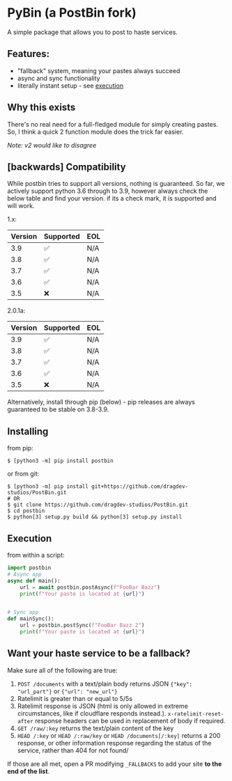# PyBin (a PostBin fork)
A simple package that allows you to post to haste services.

## Features:
* "fallback" system, meaning your pastes always succeed
* async and sync functionality
* literally instant setup - see [execution](#Execution)

## Why this exists
There's no real need for a full-fledged module for simply creating pastes. So, I think a quick 2 function module
does the trick far easier.

*Note: v2 would like to disagree*

## [backwards] Compatibility
While postbin tries to support all versions, nothing is guaranteed.
So far, we actively support python 3.6 through to 3.9, however always check the below table and find your version. if its a check mark, it is supported and will work.

1.x:

| Version |     Supported     | EOL |
| ------- | ----------------- | --- |
| 3.9     | :white_check_mark:| N/A |
| 3.8     | :white_check_mark:| N/A |
| 3.7     | :white_check_mark:| N/A |
| 3.6     | :white_check_mark:| N/A |
| 3.5     | :x:               | N/A |

2.0.1a:

| Version |     Supported     | EOL |
| ------- | ----------------- | --- |
| 3.9     | :white_check_mark:| N/A |
| 3.8     | :white_check_mark:| N/A |
| 3.7     | :white_check_mark:| N/A |
| 3.6     | :white_check_mark:| N/A |
| 3.5     | :x:               | N/A |

Alternatively, install through pip (below) - pip releases are always guaranteed to be stable on 3.8-3.9.

## Installing
from pip: 
```shell script
$ [python3 -m] pip install postbin
```
or from git:
```shell script
$ [python3 -m] pip install git+https://github.com/dragdev-studios/PostBin.git
# OR
$ git clone https://github.com/dragdev-studios/PostBin.git
$ cd postbin
$ python[3] setup.py build && python[3] setup.py install
```

## Execution
from within a script:
```python
import postbin
# Async app
async def main():
    url = await postbin.postAsync(f"FooBar Bazz")
    print(f"Your paste is located at {url}")


# Sync app
def mainSync(): 
    url = postbin.postSync(f"FooBar Bazz 2")
    print(f"Your paste is located at {url}")
```

## Want your haste service to be a fallback?
Make sure all of the following are true:

1.  `POST /documents` with a text/plain body returns JSON `{"key": "url_part"}` or `{"url": "new_url"}`
2. Ratelimit is greater than or equal to 5/5s
3. Ratelimit response is JSON (html is only allowed in extreme circumstances, like if cloudflare responds instead.). 
`x-ratelimit-reset-after` response headers can be used in replacement of body if required.
4. `GET /raw/:key` returns the text/plain content of the key
5. `HEAD /:key` or `HEAD /:raw/key` or `HEAD /documents[/:key]` returns a 200 response, or other information 
response regarding the status of the service, rather than 404 for not found/

If those are all met, open a PR modifying `_FALLBACKS` to add your site __to the end of the list__.
